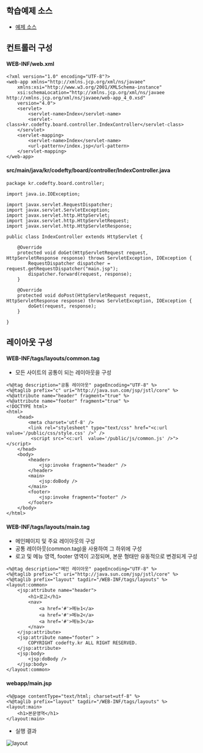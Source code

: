 ## 학습예제 소스
- [예제 소스](https://github.com/yonggyo1125/Board_JSP/tree/layout)

## 컨트롤러 구성

#### WEB-INF/web.xml
```
<?xml version="1.0" encoding="UTF-8"?>
<web-app xmlns="http://xmlns.jcp.org/xml/ns/javaee"
    xmlns:xsi="http://www.w3.org/2001/XMLSchema-instance"
    xsi:schemaLocation="http://xmlns.jcp.org/xml/ns/javaee http://xmlns.jcp.org/xml/ns/javaee/web-app_4_0.xsd"
    version="4.0">
	<servlet>
		<servlet-name>Index</servlet-name>
		<servlet-class>kr.codefty.board.controller.IndexController</servlet-class>
	</servlet>
	<servlet-mapping>
		<servlet-name>Index</servlet-name>
		<url-pattern>/index.jsp</url-pattern>
	</servlet-mapping>
</web-app>
```

#### src/main/java/kr/codefty/board/controller/IndexController.java
```
package kr.codefty.board.controller;

import java.io.IOException;

import javax.servlet.RequestDispatcher;
import javax.servlet.ServletException;
import javax.servlet.http.HttpServlet;
import javax.servlet.http.HttpServletRequest;
import javax.servlet.http.HttpServletResponse;

public class IndexController extends HttpServlet {

	@Override
	protected void doGet(HttpServletRequest request, HttpServletResponse response) throws ServletException, IOException {
		RequestDispatcher dispatcher = request.getRequestDispatcher("main.jsp");
		dispatcher.forward(request, response);
	}

	@Override
	protected void doPost(HttpServletRequest request, HttpServletResponse response) throws ServletException, IOException {
		doGet(request, response);
	}

}
```

## 레이아웃 구성

#### WEB-INF/tags/layouts/common.tag
- 모든 사이트의 공통이 되는 레이아웃을 구성 
```
<%@tag description="공통 레이아웃" pageEncoding="UTF-8" %>
<%@taglib prefix="c" uri="http://java.sun.com/jsp/jstl/core" %>
<%@attribute name="header" fragment="true" %>
<%@attribute name="footer" fragment="true" %>
<!DOCTYPE html>
<html>
	<head>
		<meta charset='utf-8' />
		<link rel="stylesheet" type="text/css" href="<c:url value='/public/css/style.css' />" />
		 <script src="<c:url  value='/public/js/common.js' />"></script>
	</head>
	<body>
		<header>
			<jsp:invoke fragment="header" />
		</header>
		<main>
			<jsp:doBody />
		</main>
		<footer>
			<jsp:invoke fragment="footer" />
		</footer>
	</body>
</html>
```

#### WEB-INF/tags/layouts/main.tag
- 메인페이지 및 주요 레이아웃의 구성
- 공통 레이아웃(common.tag)을 사용하여 그 하위에 구성 
- 로고 및 메뉴 영역, footer 영역이 고정되며, 본문 형태만 유동적으로 변경되게 구성 
```
<%@tag description="메인 레이아웃" pageEncoding="UTF-8" %>
<%@taglib prefix="c" uri="http://java.sun.com/jsp/jstl/core" %>
<%@taglib prefix="layout" tagdir="/WEB-INF/tags/layouts" %>
<layout:common>
	<jsp:attribute name="header">
		<h1>로고</h1>
		<nav>
			<a href='#'>메뉴1</a>
			<a href='#'>메뉴2</a>
			<a href='#'>메뉴3</a>
		</nav>
	</jsp:attribute>
	<jsp:attribute name="footer" >
		COPYRIGHT codefty.kr ALL RIGHT RESERVED.
	</jsp:attribute>
	<jsp:body>
		<jsp:doBody />
	</jsp:body>
</layout:common>
```

#### webapp/main.jsp
```
<%@page contentType="text/html; charset=utf-8" %>
<%@taglib prefix="layout" tagdir="/WEB-INF/tags/layouts" %>
<layout:main>
	<h1>본문영역</h1>
</layout:main>
```

- 실행 결과

![layout](https://raw.githubusercontent.com/yonggyo1125/curriculum300H/main/5.JSP2%20%26%20JSP%20%ED%94%84%EB%A1%9C%EC%A0%9D%ED%8A%B8(60%EC%8B%9C%EA%B0%84)/5%EC%9D%BC%EC%B0%A8(3h)%20-%20%EC%9B%B9MVC%20%2B%20%EC%BB%A4%EC%8A%A4%ED%85%80%20%EC%95%A1%EC%85%98%20-%20%EB%A0%88%EC%9D%B4%EC%95%84%EC%9B%83%20%EA%B5%AC%EC%84%B1/images/layout.png)
